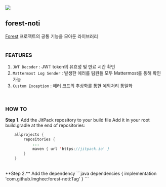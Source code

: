 [![](https://jitpack.io/v/lmghee/forest-noti.svg)](https://jitpack.io/#lmghee/forest-noti)

## forest-noti
[Forest](https://github.com/EDU-Forest/FOREST) 프로젝트의 공통 기능을 모아둔 라이브러리
<br/>
<br/>

### FEATURES
1. `JWT Decoder` : JWT token의 유효성 및 만료 시간 확인
2. `Mattermost Log Sender` : 발생한 에러를 팀원들 모두 Mattermost를 통해 확인 가능
3. `Custom Exception` : 에러 코드의 추상화를 통한 예외처리 통일화
<br/>

### HOW TO
**Step 1**. Add the JitPack repository to your build file
Add it in your root build.gradle at the end of repositories:
```java
	allprojects {
		repositories {
			...
			maven { url 'https://jitpack.io' }
		}
	}
```
<br/>
**Step 2.** Add the dependency
```java
	dependencies {
	        implementation 'com.github.lmghee:forest-noti:Tag'
	}
```
